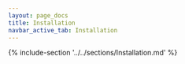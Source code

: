```yaml
---
layout: page_docs
title: Installation
navbar_active_tab: Installation
---
```


{% include-section '../../sections/Installation.md' %}